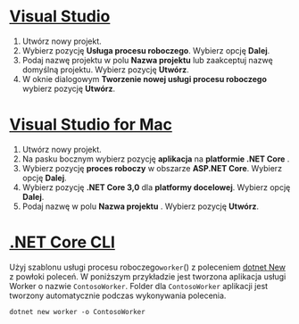 # <a name="visual-studiotabvisual-studio"></a>[Visual Studio](#tab/visual-studio)

1. Utwórz nowy projekt.
1. Wybierz pozycję **Usługa procesu roboczego**. Wybierz opcję **Dalej**.
1. Podaj nazwę projektu w polu **Nazwa projektu** lub zaakceptuj nazwę domyślną projektu. Wybierz pozycję **Utwórz**.
1. W oknie dialogowym **Tworzenie nowej usługi procesu roboczego** wybierz pozycję **Utwórz**.

# <a name="visual-studio-for-mactabvisual-studio-mac"></a>[Visual Studio for Mac](#tab/visual-studio-mac)

1. Utwórz nowy projekt.
1. Na pasku bocznym wybierz pozycję **aplikacja** na **platformie .NET Core** .
1. Wybierz pozycję **proces roboczy** w obszarze **ASP.NET Core**. Wybierz opcję **Dalej**.
1. Wybierz pozycję **.NET Core 3,0** dla **platformy docelowej**. Wybierz opcję **Dalej**.
1. Podaj nazwę w polu **Nazwa projektu** . Wybierz pozycję **Utwórz**.

# <a name="net-core-clitabnetcore-cli"></a>[.NET Core CLI](#tab/netcore-cli)

Użyj szablonu usługi procesu roboczego`worker`() z poleceniem [dotnet New](/dotnet/core/tools/dotnet-new) z powłoki poleceń. W poniższym przykładzie jest tworzona aplikacja usługi Worker o nazwie `ContosoWorker`. Folder dla `ContosoWorker` aplikacji jest tworzony automatycznie podczas wykonywania polecenia.

```dotnetcli
dotnet new worker -o ContosoWorker
```
